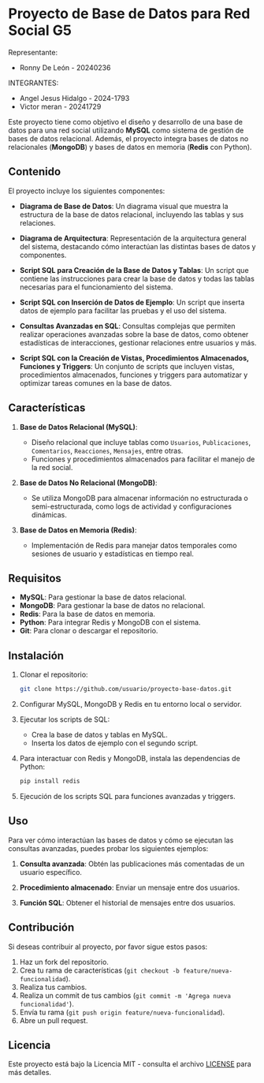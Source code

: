 # Proyecto de Base de Datos para Red Social G5
Representante:
 - Ronny De León - 20240236

INTEGRANTES:
 - Angel Jesus Hidalgo - 2024-1793
 - Victor meran - 20241729


Este proyecto tiene como objetivo el diseño y desarrollo de una base de datos para una red social utilizando **MySQL** como sistema de gestión de bases de datos relacional. Además, el proyecto integra bases de datos no relacionales (**MongoDB**) y bases de datos en memoria (**Redis** con Python).

## Contenido

El proyecto incluye los siguientes componentes:

- **Diagrama de Base de Datos**: Un diagrama visual que muestra la estructura de la base de datos relacional, incluyendo las tablas y sus relaciones.
  
- **Diagrama de Arquitectura**: Representación de la arquitectura general del sistema, destacando cómo interactúan las distintas bases de datos y componentes.
  
- **Script SQL para Creación de la Base de Datos y Tablas**: Un script que contiene las instrucciones para crear la base de datos y todas las tablas necesarias para el funcionamiento del sistema.
  
- **Script SQL con Inserción de Datos de Ejemplo**: Un script que inserta datos de ejemplo para facilitar las pruebas y el uso del sistema.
  
- **Consultas Avanzadas en SQL**: Consultas complejas que permiten realizar operaciones avanzadas sobre la base de datos, como obtener estadísticas de interacciones, gestionar relaciones entre usuarios y más.

- **Script SQL con la Creación de Vistas, Procedimientos Almacenados, Funciones y Triggers**: Un conjunto de scripts que incluyen vistas, procedimientos almacenados, funciones y triggers para automatizar y optimizar tareas comunes en la base de datos.

## Características

1. **Base de Datos Relacional (MySQL)**:
   - Diseño relacional que incluye tablas como `Usuarios`, `Publicaciones`, `Comentarios`, `Reacciones`, `Mensajes`, entre otras.
   - Funciones y procedimientos almacenados para facilitar el manejo de la red social.
  
2. **Base de Datos No Relacional (MongoDB)**:
   - Se utiliza MongoDB para almacenar información no estructurada o semi-estructurada, como logs de actividad y configuraciones dinámicas.
  
3. **Base de Datos en Memoria (Redis)**:
   - Implementación de Redis para manejar datos temporales como sesiones de usuario y estadísticas en tiempo real.

## Requisitos

- **MySQL**: Para gestionar la base de datos relacional.
- **MongoDB**: Para gestionar la base de datos no relacional.
- **Redis**: Para la base de datos en memoria.
- **Python**: Para integrar Redis y MongoDB con el sistema.
- **Git**: Para clonar o descargar el repositorio.
  
## Instalación

1. Clonar el repositorio:
    ```bash
    git clone https://github.com/usuario/proyecto-base-datos.git
    ```
   
2. Configurar MySQL, MongoDB y Redis en tu entorno local o servidor.

3. Ejecutar los scripts de SQL:
    - Crea la base de datos y tablas en MySQL.
    - Inserta los datos de ejemplo con el segundo script.

4. Para interactuar con Redis y MongoDB, instala las dependencias de Python:
    ```bash
    pip install redis
    ```

5. Ejecución de los scripts SQL para funciones avanzadas y triggers.

## Uso

Para ver cómo interactúan las bases de datos y cómo se ejecutan las consultas avanzadas, puedes probar los siguientes ejemplos:

1. **Consulta avanzada**: Obtén las publicaciones más comentadas de un usuario específico.
   
2. **Procedimiento almacenado**: Enviar un mensaje entre dos usuarios.
   
3. **Función SQL**: Obtener el historial de mensajes entre dos usuarios.

## Contribución

Si deseas contribuir al proyecto, por favor sigue estos pasos:

1. Haz un fork del repositorio.
2. Crea tu rama de características (`git checkout -b feature/nueva-funcionalidad`).
3. Realiza tus cambios.
4. Realiza un commit de tus cambios (`git commit -m 'Agrega nueva funcionalidad'`).
5. Envía tu rama (`git push origin feature/nueva-funcionalidad`).
6. Abre un pull request.

## Licencia

Este proyecto está bajo la Licencia MIT - consulta el archivo [LICENSE](LICENSE) para más detalles.
